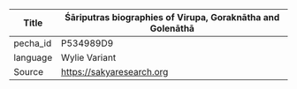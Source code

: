 |Title | Śāriputras biographies of Virupa, Goraknātha and Golenāthā 
| --- | --- 
|pecha_id | P534989D9
|language | Wylie Variant
|Source | https://sakyaresearch.org